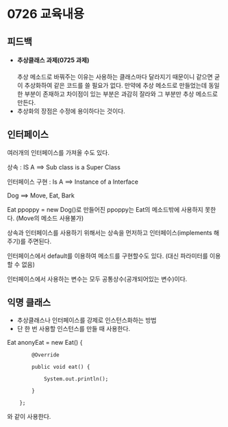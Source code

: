 # 0726 교육내용
## 피드백
* #### 추상클래스 과제(0725 과제)
  추상 메소드로 바꿔주는 이유는 사용하는 클래스마다 달라지기 때문이니 같으면 굳이 추상화하여 같은 코드를 쓸 필요가 없다.
만약에 추상 메소드로 만들었는데 동일한 부분이 존재하고 차이점이 있는 부분은 과감히 잘라와 그 부분만 추상 메소드로 만든다.
* 추상화의 장점은 수정에 용이하다는 것이다.

## 인터페이스
여러개의 인터페이스를 가져올 수도 있다.

상속 : IS A ==> Sub class is a Super Class

인터페이스 구현 : Is A ==> Instance of a Interface

Dog ==> Move, Eat, Bark

Eat ppoppy = new Dog()로 만들어진 ppoppy는 Eat의 메소드밖에 사용하지 못한다. (Move의 메소드 사용불가)

상속과 인터페이스를 사용하기 위해서는 상속을 먼저하고 인터페이스(implements 해주기)를 주면된다.

인터페이스에서 default를 이용하여 메소드를 구현할수도 있다. (대신 파라미터를 이용할 수 없음)

인터페이스에서 사용하는 변수는 모두 공통상수(공개되어있는 변수)이다.

## 익명 클래스
* 추상클래스나 인터페이스를 강제로 인스턴스화하는 방법
* 단 한 번 사용할 인스턴스를 만들 때 사용한다.

Eat anonyEat = new Eat() {

			@Override
   
			public void eat() {
   
				System.out.println();
    
			}
   
		};
  와 같이 사용한다.

  
